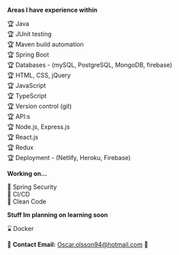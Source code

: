 
**Areas I have experience within**

:trophy: Java <br/>
:trophy: JUnit testing <br/>
:trophy: Maven build automation <br/>
:trophy: Spring Boot <br/>
:trophy: Databases - (mySQL, PostgreSQL, MongoDB, firebase) <br/>
:trophy: HTML, CSS, jQuery <br/>
:trophy: JavaScript <br/>
:trophy: TypeScript <br/>
:trophy: Version control (git) <br/>
:trophy: API:s <br/>
:trophy: Node.js, Express.js <br/>
:trophy: React.js <br/>
:trophy: Redux <br/>
:trophy: Deployment - (Netlify, Heroku, Firebase) <br/>

**Working on...**

🌱 Spring Security <br/>
🌱 CI/CD <br/>
🌱 Clean Code <br/>

**Stuff Im planning on learning soon**

:hourglass: Docker <br/>

:email: **Contact Email:** Oscar.olsson94@hotmail.com :email:

<!--
**oscarolsson94/oscarolsson94** is a ✨ _special_ ✨ repository because its `README.md` (this file) appears on your GitHub profile.

Here are some ideas to get you started:

- 🔭 I’m currently working on ...
- 🌱 I’m currently learning ...
- 👯 I’m looking to collaborate on ...
- 🤔 I’m looking for help with ...
- 💬 Ask me about ...
- 📫 How to reach me: ...
- 😄 Pronouns: ...
- ⚡ Fun fact: ...
-->
